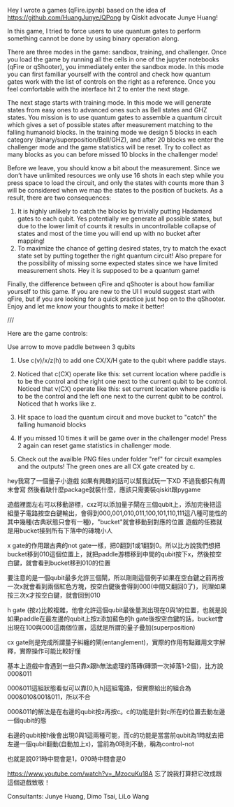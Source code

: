 Hey I wrote a games (qFire.ipynb) based on the idea of https://github.com/HuangJunye/QPong by Qiskit advocate Junye Huang!

In this game, I tried to force users to use quantum gates to perform something cannot be done by using binary operation along.

There are three modes in the game: sandbox, training, and challenger. Once you load the game by running all the cells in one of the jupyter notebooks (qFire or qShooter), you immediately enter the sandbox mode. In this mode you can first familiar yourself with the control and check how quantum gates work with the list of controls on the right as a reference. Once you feel comfortable with the interface hit 2 to enter the next stage.

The next stage starts with training mode. In this mode we will generate states from easy ones to advanced ones such as Bell states and GHZ states. You mission is to use quantum gates to assemble a quantum circuit which gives a set of possible states after measurement matching to the falling humanoid blocks. In the training mode we design 5 blocks in each category (binary/superposition/Bell/GHZ), and after 20 blocks we enter the challenger mode and the game statistics will be reset. Try to collect as many blocks as you can before missed 10 blocks in the challenger mode!

Before we leave, you should know a bit about the measurement. Since we don’t have unlimited resources we only use 16 shots in each step while you press space to load the circuit, and only the states with counts more than 3 will be considered when we map the states to the position of buckets. As a result, there are two consequences:
1.	It is highly unlikely to catch the blocks by trivially putting Hadamard gates to each qubit. Yes potentially we generate all possible states, but due to the lower limit of counts it results in uncontrollable collapse of states and most of the time you will end up with no bucket after mapping!
2.	To maximize the chance of getting desired states, try to match the exact state set by putting together the right quantum circuit! Also prepare for the possibility of missing some expected states since we have limited measurement shots. Hey it is supposed to be a quantum game!

Finally, the difference between qFire and qShooter is about how familiar yourself to this game. If you are new to the UI I would suggest start with qFire, but if you are looking for a quick practice just hop on to the qShooter. Enjoy and let me know your thoughts to make it better!

///

Here are the game controls:

Use arrow to move paddle between 3 qubits

1. Use c(v)/x/z(h) to add one CX/X/H gate to the qubit where paddle stays. 

2. Noticed that c(CX) operate like this: set current location where paddle is to be the control and the right one next to the current qubit to be control. Noticed that v(CX) operate like this: set current location where paddle is to be the control and the left one next to the current qubit to be control. Noticed that h works like z.

3. Hit space to load the quantum circuit and move bucket to "catch" the falling humanoid blocks

4. If you missed 10 times it will be game over in the challenger mode! Press 2 again can reset game statistics in challenger mode.

5. Check out the availble PNG files under folder "ref" for circuit examples and the outputs! The green ones are all CX gate created by c.

hey我寫了一個量子小遊戲 如果有興趣的話可以幫我試玩一下XD 不過我都只有周末會寫 然後看缺什麼package就裝什麼，應該只需要裝qiskit跟pygame

遊戲裡面左右可以移動游標，cxz可以添加量子閘在三個qubit上，添加完後把這組量子電路按空白鍵輸出，會得到000,001,010,011,100,101,110,111這八種可能性的其中幾種(古典狀態只會有一種)，"bucket"就會移動到對應的位置 遊戲的任務就是用bucket接到所有下落中的磚塊小人

x gate的作用跟古典的not gate一樣，把0翻到1或1翻到0。所以比方說我們想把bucket移到010這個位置上，就把paddle游標移到中間的qubit按下x，然後按空白鍵，就會看到bucket移到010的位置

要注意的是一個qubit最多允許三個閘，所以剛剛這個例子如果在空白鍵之前再按一次x就會看到兩個紅色方塊，按空白鍵後會得到000(中間又翻回0了)，同理如果按三次x才按空白鍵，就會回到010

h gate (按z)比較複雜，他會允許這個qubit最後量測出現在0與1的位置，也就是說如果paddle在最左邊的qubit上按z添加藍色的h gate後按空白鍵的話，bucket會出現在100與000這兩個位置，這就是所謂的量子疊加(superposition)

cx gate則是完成所謂量子糾纏的閘(entanglement)，實際的作用有點難用文字解釋，實際操作可能比較好懂

基本上遊戲中會遇到一些只靠x跟h無法處理的落磚(磚頭一次掉落1-2個)，比方說000&011

000&011這組狀態看似可以靠[0,h,h]這組電路，但實際給出的組合為000&010&001&011，所以不合

000&011的解法是在右邊的qubit按z再按c。c的功能是針對c所在的位置去動左邊一個qubit的態

右邊的qubit按h後會出現0與1這兩種可能，而c的功能是當當前qubit為1時就去把左邊一個qubit翻動(自動加上x)，當前為0時則不動，稱為control-not

也就是說0?1時中間會是1，0?0時中間會是0

https://www.youtube.com/watch?v=_MzocuKu18A 忘了說我打算把它改成跟這個遊戲致敬！

Consultants: Junye Huang, Dimo Tsai, LiLo Wang
